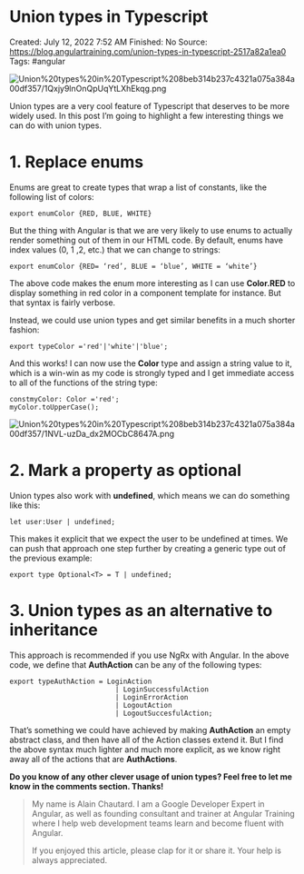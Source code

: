 # Union types in Typescript

Created: July 12, 2022 7:52 AM
Finished: No
Source: https://blog.angulartraining.com/union-types-in-typescript-2517a82a1ea0
Tags: #angular

![Union%20types%20in%20Typescript%208beb314b237c4321a075a384a00df357/1Qxjy9lnOnQpUqYtLXhEkqg.png](Union%20types%20in%20Typescript%208beb314b237c4321a075a384a00df357/1Qxjy9lnOnQpUqYtLXhEkqg.png)

Union types are a very cool feature of Typescript that deserves to be more widely used. In this post I’m going to highlight a few interesting things we can do with union types.

# 1. Replace enums

Enums are great to create types that wrap a list of constants, like the following list of colors:

```tsx
export enumColor {RED, BLUE, WHITE}
```

But the thing with Angular is that we are very likely to use enums to actually render something out of them in our HTML code. By default, enums have index values (0, 1 ,2, etc.) that we can change to strings:

```tsx
export enumColor {RED= ‘red’, BLUE = ‘blue’, WHITE = ‘white’}
```

The above code makes the enum more interesting as I can use **Color.RED** to display something in red color in a component template for instance. But that syntax is fairly verbose.

Instead, we could use union types and get similar benefits in a much shorter fashion:

```tsx
export typeColor ='red'|'white'|'blue';
```

And this works! I can now use the **Color** type and assign a string value to it, which is a win-win as my code is strongly typed and I get immediate access to all of the functions of the string type:

```tsx
constmyColor: Color ='red';
myColor.toUpperCase();
```

![Union%20types%20in%20Typescript%208beb314b237c4321a075a384a00df357/1NVL-uzDa_dx2MOCbC8647A.png](Union%20types%20in%20Typescript%208beb314b237c4321a075a384a00df357/1NVL-uzDa_dx2MOCbC8647A.png)

# 2. Mark a property as optional

Union types also work with **undefined**, which means we can do something like this:

```tsx
let user:User | undefined;
```

This makes it explicit that we expect the user to be undefined at times. We can push that approach one step further by creating a generic type out of the previous example:

```tsx
export type Optional<T> = T | undefined;
```

# 3. Union types as an alternative to inheritance

This approach is recommended if you use NgRx with Angular. In the above code, we define that **AuthAction** can be any of the following types:

```tsx
export typeAuthAction = LoginAction
                          | LoginSuccessfulAction
                          | LoginErrorAction
                          | LogoutAction
                          | LogoutSuccesfulAction;
```

That’s something we could have achieved by making **AuthAction** an empty abstract class, and then have all of the Action classes extend it. But I find the above syntax much lighter and much more explicit, as we know right away all of the actions that are **AuthActions**.

**Do you know of any other clever usage of union types? Feel free to let me know in the comments section. Thanks!**

> My name is Alain Chautard. I am a Google Developer Expert in Angular, as well as founding consultant and trainer at Angular Training where I help web development teams learn and become fluent with Angular.
> 
> 
> If you enjoyed this article, please clap for it or share it. Your help is always appreciated.
>